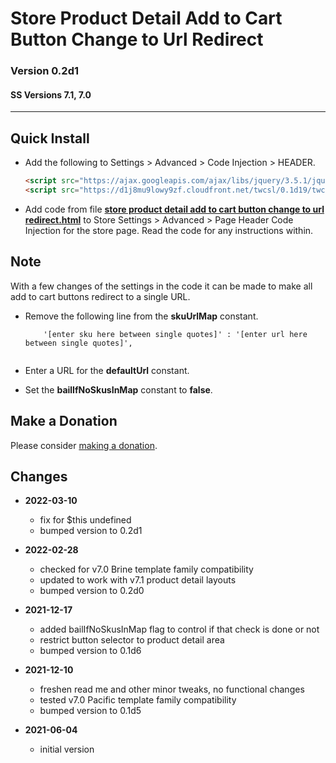# Store Product Detail Add to Cart Button Change to Url Redirect

### Version 0.2d1

#### SS Versions 7.1, 7.0

---

## Quick Install

* Add the following to Settings > Advanced > Code Injection > HEADER.
  
  ```html
  <script src="https://ajax.googleapis.com/ajax/libs/jquery/3.5.1/jquery.min.js"></script>
  <script src="https://d1j8mu9lowy9zf.cloudfront.net/twcsl/0.1d19/twcsl.js"></script>
  ```

* Add code from file
  **[store product detail add to cart button change to url redirect.html](store%20product%20detail%20add%20to%20cart%20button%20change%20to%20url%20redirect.html#L1)**
  to Store Settings > Advanced > Page Header Code Injection for the store page.
  Read the code for any instructions within.

## Note

With a few changes of the settings in the code it can be made to make all add to
cart buttons redirect to a single URL.

* Remove the following line from the **skuUrlMap** constant.
  
  ```
      '[enter sku here between single quotes]' : '[enter url here between single quotes]',
      
  ```
  
* Enter a URL for the **defaultUrl** constant.
  
* Set the **bailIfNoSkusInMap** constant to **false**.

## Make a Donation

Please consider
[making a donation](https://github.com/tomsWebConsulting/twcsl#make-a-donation).

## Changes

* **2022-03-10**

  * fix for $this undefined
  * bumped version to 0.2d1
  
* **2022-02-28**

  * checked for v7.0 Brine template family compatibility
  * updated to work with v7.1 product detail layouts
  * bumped version to 0.2d0
  
* **2021-12-17**

  * added bailIfNoSkusInMap flag to control if that check is done or not
  * restrict button selector to product detail area
  * bumped version to 0.1d6
  
* **2021-12-10**

  * freshen read me and other minor tweaks, no functional changes
  * tested v7.0 Pacific template family compatibility
  * bumped version to 0.1d5
  
* **2021-06-04**

  * initial version
